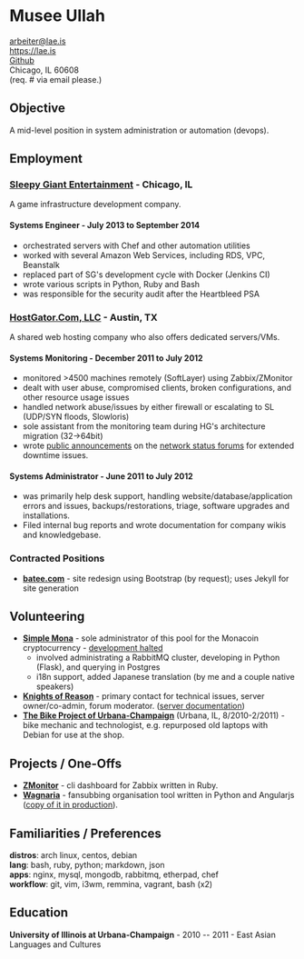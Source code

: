 # Musee Ullah

<arbeiter@lae.is>  
<https://lae.is>  
[Github](http://www.github.com/liliff)  
Chicago, IL 60608  
(req. # via email please.)

## Objective

A mid-level position in system administration or automation (devops).

## Employment

### [Sleepy Giant Entertainment](http://sleepygiant.com) - Chicago, IL

A game infrastructure development company.

#### Systems Engineer - July 2013 to September 2014

- orchestrated servers with Chef and other automation utilities
- worked with several Amazon Web Services, including RDS, VPC, Beanstalk
- replaced part of SG's development cycle with Docker (Jenkins CI)
- wrote various scripts in Python, Ruby and Bash
- was responsible for the security audit after the Heartbleed PSA

### [HostGator.Com, LLC](http://hostgator.com) - Austin, TX

A shared web hosting company who also offers dedicated servers/VMs.

#### Systems Monitoring - December 2011 to July 2012

- monitored >4500 machines remotely (SoftLayer) using Zabbix/ZMonitor
- dealt with user abuse, compromised clients, broken configurations, and other resource usage issues
- handled network abuse/issues by either firewall or escalating to SL (UDP/SYN floods, Slowloris)
- sole assistant from the monitoring team during HG's architecture migration (32->64bit)
- wrote [public announcements](http://forums.hostgator.com/search.php?do=finduser&u=126179) 
  on the [network status forums](http://forums.hostgator.com/network-status-f14.html) 
  for extended downtime issues.  

#### Systems Administrator - June 2011 to July 2012

- was primarily help desk support, handling website/database/application errors and
  issues, backups/restorations, triage, software upgrades and installations.
- Filed internal bug reports and wrote documentation for company wikis and knowledgebase.

### Contracted Positions

* [**batee.com**](http://batee.com) - site redesign using Bootstrap (by 
  request); uses Jekyll for site generation

## Volunteering

* [**Simple Mona**](http://simplemona.com) - sole administrator of this pool 
  for the Monacoin cryptocurrency - 
  [development halted](https://github.com/liliff/simplemona)  
  - involved administrating a RabbitMQ cluster, developing in Python (Flask),
    and querying in Postgres  
  - i18n support, added Japanese translation (by me and a couple native speakers)  
* [**Knights of Reason**](http://knightsofreason.net) - primary contact for 
  technical issues, server owner/co-admin, forum moderator. 
  ([server documentation](https://wiki.milkteafuzz.com))  
* [**The Bike Project of Urbana-Champaign**](http://thebikeproject.org) 
  (Urbana, IL, 8/2010-2/2011) - bike mechanic and technologist, e.g. repurposed 
  old laptops with Debian for use at the shop.  

## Projects / One-Offs

* [**ZMonitor**](https://github.com/lae/zmonitor) - cli dashboard for Zabbix 
  written in Ruby.  
* [**Wagnaria**](https://github.com/lae/wagnaria) - fansubbing organisation 
  tool written in Python and Angularjs 
  ([copy of it in production](https://c.milkteafuzz.com/)).  

## Familiarities / Preferences

**distros**: arch linux, centos, debian  
**lang**: bash, ruby, python; markdown, json  
**apps**: nginx, mysql, mongodb, rabbitmq, etherpad, chef  
**workflow**: git, vim, i3wm, remmina, vagrant, bash (x2)

## Education

**University of Illinois at Urbana-Champaign** - 2010 -- 2011 - East Asian 
  Languages and Cultures
